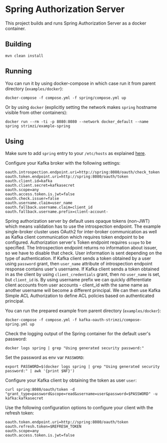 Spring Authorization Server
===========================

This project builds and runs Spring Authorization Server as a docker container.


Building
--------

    mvn clean install


Running
-------

You can run it by using docker-compose in which case run it from parent directory (`examples/docker`):

    docker-compose -f compose.yml -f spring/compose.yml up

Or by using `docker` (explicitly setting the network makes `spring` hostname visible from other containers):

    docker run --rm -ti -p 8080:8080 --network docker_default --name spring strimzi/example-spring


Using
-----

Make sure to add `spring` entry to your `/etc/hosts` as explained [here](../README.md#preparing).

Configure your Kafka broker with the following settings:

    oauth.introspection.endpoint.uri=http://spring:8080/oauth/check_token
    oauth.token.endpoint.uri=http://spring:8080/oauth/token
    oauth.client.id=kafka
    oauth.client.secret=kafkasecret
    oauth.scope=any
    oauth.access.token.is.jwt=false
    oauth.check.issuer=false
    oauth.username.claim=user_name
    oauth.fallback.username.claim=client_id
    oauth.fallback.username.prefix=client-account-


Spring authorization server by default uses opaque tokens (non-JWT) which means validation has to use the introspection endpoint.
The example single-broker cluster uses OAuth2 for inter-broker communication as well as Kafka client communication which requires token endpoint to be configured.
Authorization server's Token endpoint requires `scope` to be specified.
The Introspection endpoint returns no information about issuer, so we have to disable that check.
User information is sent depending on the type of authentication. 
If Kafka client sends a token obtained by a user using `password` grant, then `user_name` attribute 
of introspection endpoint response contains user's username. If Kafka client sends a token obtained in as the client by using `client_credentials` grant, then no `user_name` is set, but `client_id` is.
By using username prefix we can quickly differentiate client accounts from user accounts - client_id with the same name as another username will become a different principal.
We can then use Kafka Simple ACL Authorization to define ACL policies based on authenticated principal.


You can run the prepared example from parent directory (`examples/docker`):

    docker-compose -f compose.yml -f kafka-oauth-strimzi/compose-spring.yml up
    

Check the logging output of the Spring container for the default user's password:

    docker logs spring | grep "Using generated security password:"

Set the password as env var `PASSWORD`:

    export PASSWORD=$(docker logs spring | grep "Using generated security password:" | awk '{print $NF}')


Configure your Kafka client by obtaining the token as user `user`:

    curl spring:8080/oauth/token -d "grant_type=password&scope=read&username=user&password=$PASSWORD" -u kafka:kafkasecret


Use the following configuration options to configure your client with the refresh token:

    oauth.token.endpoint.uri=http://spring:8080/oauth/token
    oauth.refresh.token=$REFRESH_TOKEN
    oauth.scope=any
    oauth.access.token.is.jwt=false

